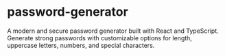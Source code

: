 # password-generator
A modern and secure password generator built with React and TypeScript. Generate strong passwords with customizable options for length, uppercase letters, numbers, and special characters.
